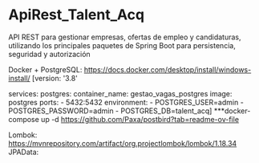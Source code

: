# ApiRest_Talent_Acq

API REST para gestionar empresas, ofertas de empleo y candidaturas, utilizando los principales paquetes de Spring Boot para persistencia, seguridad y autorización


Docker + PostgreSQL: 
https://docs.docker.com/desktop/install/windows-install/
[version: '3.8'

services:
  postgres:
    container_name: gestao_vagas_postgres
    image: postgres
    ports:
      - 5432:5432
    environment:
      - POSTGRES_USER=admin
      - POSTGRES_PASSWORD=admin
      - POSTGRES_DB=talent_acq]
***docker-compose up -d
https://github.com/Paxa/postbird?tab=readme-ov-file


Lombok: 
https://mvnrepository.com/artifact/org.projectlombok/lombok/1.18.34
JPAData: 